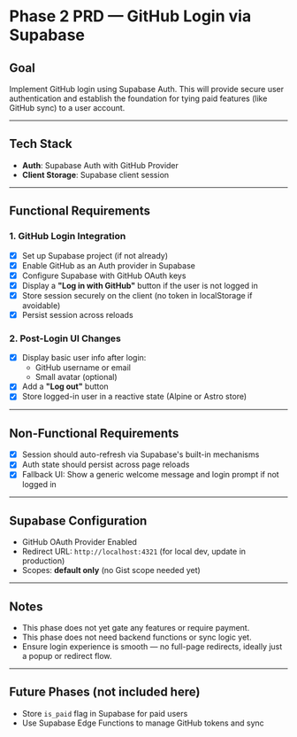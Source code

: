 # Phase 2 PRD — GitHub Login via Supabase

## Goal
Implement GitHub login using Supabase Auth. This will provide secure user authentication and establish the foundation for tying paid features (like GitHub sync) to a user account.

---

## Tech Stack
- **Auth**: Supabase Auth with GitHub Provider
- **Client Storage**: Supabase client session
---

## Functional Requirements

### 1. GitHub Login Integration
- [x] Set up Supabase project (if not already)
- [x] Enable GitHub as an Auth provider in Supabase
- [x] Configure Supabase with GitHub OAuth keys
- [x] Display a **"Log in with GitHub"** button if the user is not logged in
- [x] Store session securely on the client (no token in localStorage if avoidable)
- [x] Persist session across reloads

### 2. Post-Login UI Changes
- [x] Display basic user info after login:
  - GitHub username or email
  - Small avatar (optional)
- [x] Add a **"Log out"** button
- [x] Store logged-in user in a reactive state (Alpine or Astro store)

---

## Non-Functional Requirements
- [x] Session should auto-refresh via Supabase's built-in mechanisms
- [x] Auth state should persist across page reloads
- [x] Fallback UI: Show a generic welcome message and login prompt if not logged in

---

## Supabase Configuration
- GitHub OAuth Provider Enabled
- Redirect URL: `http://localhost:4321` (for local dev, update in production)
- Scopes: **default only** (no Gist scope needed yet)

---

## Notes
- This phase does not yet gate any features or require payment.
- This phase does not need backend functions or sync logic yet.
- Ensure login experience is smooth — no full-page redirects, ideally just a popup or redirect flow.

---

## Future Phases (not included here)
- Store `is_paid` flag in Supabase for paid users
- Use Supabase Edge Functions to manage GitHub tokens and sync

